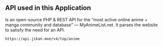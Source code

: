 
## API used in this Application

 Is an open-source PHP & REST API for the “most active online anime + manga community and database” — MyAnimeList.net. It parses the website to satisfy the need for an API.

`https://api.jikan.moe/v4/top/anime`

